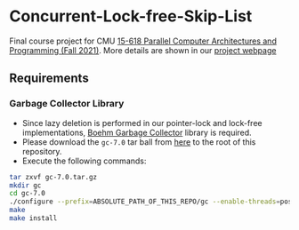 # Concurrent-Lock-free-Skip-List
Final course project for CMU [15-618 Parallel Computer Architectures and Programming (Fall 2021)](http://www.cs.cmu.edu/afs/cs/academic/class/15418-f21/www/). More details are shown in our [project webpage](https://lizidong2015.wixsite.com/15618)
## Requirements
### Garbage Collector Library
- Since lazy deletion is performed in our pointer-lock and lock-free implementations, [Boehm Garbage Collector](https://hboehm.info/gc/) library is required.
- Please download the ```gc-7.0``` tar ball from [here](https://hboehm.info/gc/gc_source/) to the root of this repository.
- Execute the following commands:
```bash
tar zxvf gc-7.0.tar.gz
mkdir gc
cd gc-7.0
./configure --prefix=ABSOLUTE_PATH_OF_THIS_REPO/gc --enable-threads=posix --enable-thread-local-alloc --enable-parallel-mark --enable-cplusplus
make
make install
```
